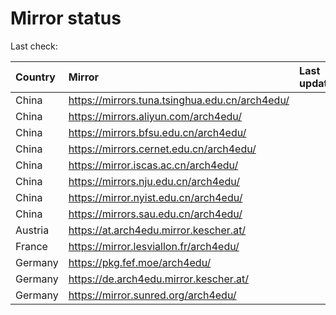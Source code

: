 <script src="./time.js"></script>
# Mirror status
Last check: <script type="text/javascript">localize(1725078337.7940063);</script>

|Country|Mirror|Last update|
|:------|:-----|:----------|
|China|https://mirrors.tuna.tsinghua.edu.cn/arch4edu/|<script type="text/javascript">localize(1725043136);</script>|
|China|https://mirrors.aliyun.com/arch4edu/|<script type="text/javascript">localize(1725043136);</script>|
|China|https://mirrors.bfsu.edu.cn/arch4edu/|<script type="text/javascript">localize(1725043136);</script>|
|China|https://mirrors.cernet.edu.cn/arch4edu/|<script type="text/javascript">localize(1725043136);</script>|
|China|https://mirror.iscas.ac.cn/arch4edu/|<script type="text/javascript">localize(1725043136);</script>|
|China|https://mirrors.nju.edu.cn/arch4edu/|<script type="text/javascript">localize(1725000021);</script>|
|China|https://mirror.nyist.edu.cn/arch4edu/|<script type="text/javascript">localize(1725043136);</script>|
|China|https://mirrors.sau.edu.cn/arch4edu/|<script type="text/javascript">localize(1725043136);</script>|
|Austria|https://at.arch4edu.mirror.kescher.at/|<script type="text/javascript">localize(1725043136);</script>|
|France|https://mirror.lesviallon.fr/arch4edu/|<script type="text/javascript">localize(1725043136);</script>|
|Germany|https://pkg.fef.moe/arch4edu/|<script type="text/javascript">localize(1725043136);</script>|
|Germany|https://de.arch4edu.mirror.kescher.at/|<script type="text/javascript">localize(1725043136);</script>|
|Germany|https://mirror.sunred.org/arch4edu/|<script type="text/javascript">localize(1725043136);</script>|

<script src="./tablefilter/tablefilter.js"></script>
<script src="./table.js"></script>